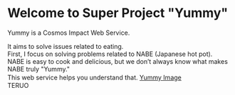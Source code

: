 # Welcome to Super Project "Yummy"

Yummy is a Cosmos Impact Web Service.

It aims to solve issues related to eating.  
First, I focus on solving problems related to NABE (Japanese hot pot).  
NABE is easy to cook and delicious, but we don’t always know what makes NABE truly "Yummy."  
This web service helps you understand that.
[Yummy Image](nabe.JPG)
　　　　　　　　　　　　　TERUO
